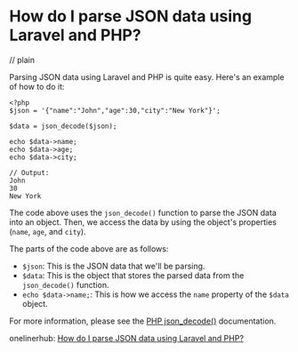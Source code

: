 # How do I parse JSON data using Laravel and PHP?
// plain

Parsing JSON data using Laravel and PHP is quite easy. Here's an example of how to do it:

```
<?php
$json = '{"name":"John","age":30,"city":"New York"}';

$data = json_decode($json);

echo $data->name;
echo $data->age;
echo $data->city;

// Output:
John
30
New York
```

The code above uses the `json_decode()` function to parse the JSON data into an object. Then, we access the data by using the object's properties (`name`, `age`, and `city`).

The parts of the code above are as follows:
- `$json`: This is the JSON data that we'll be parsing.
- `$data`: This is the object that stores the parsed data from the `json_decode()` function.
- `echo $data->name;`: This is how we access the `name` property of the `$data` object.

For more information, please see the [PHP json_decode()](https://www.php.net/manual/en/function.json-decode.php) documentation.

onelinerhub: [How do I parse JSON data using Laravel and PHP?](https://onelinerhub.com/php-laravel/how-do-i-parse-json-data-using-laravel-and-php)